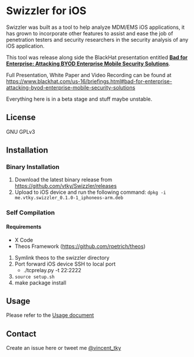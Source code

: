 # Swizzler for iOS

Swizzler was built as a tool to help analyze MDM/EMS iOS applications, it has grown to incorporate other features to assist and ease the job of penetration testers and security researchers in the security analysis of any iOS application.

This tool was release along side the BlackHat presentation entitled [**Bad for Enterprise: Attacking BYOD Enterprise Mobile Security Solutions**](https://www.blackhat.com/us-16/briefings.html#bad-for-enterprise-attacking-byod-enterprise-mobile-security-solutions). 

Full Presentation, White Paper and Video Recording can be found at https://www.blackhat.com/us-16/briefings.html#bad-for-enterprise-attacking-byod-enterprise-mobile-security-solutions

Everything here is in a beta stage and stuff maybe unstable.


## License
GNU GPLv3


## Installation

### Binary Installation
1. Download the latest binary release from https://github.com/vtky/Swizzler/releases
2. Upload to iOS device and run the following command: `dpkg -i me.vtky.swizzler_0.1.0-1_iphoneos-arm.deb`

### Self Compilation

#### Requirements
* X Code
* Theos Framework (https://github.com/rpetrich/theos)

1. Symlink theos to the swizzler directory
2. Port forward iOS device SSH to local port
	* ./tcprelay.py -t 22:2222
3. `source setup.sh`
4. make package install


## Usage
Please refer to the [Usage document](https://github.com/vtky/Swizzler/blob/master/USAGE.md)


## Contact
Create an issue here or tweet me [@vincent_tky](https://twitter.com/vincent_tky)